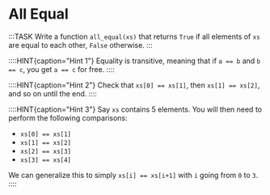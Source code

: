 # All Equal

:::TASK
Write a function `all_equal(xs)` that returns `True` if all elements of `xs` are equal to each other, `False` otherwise.
:::

::::HINT{caption="Hint 1"}
Equality is transitive, meaning that if `a == b` and `b == c`, you get `a == c` for free.
::::

::::HINT{caption="Hint 2"}
Check that `xs[0] == xs[1]`, then `xs[1] == xs[2]`, and so on until the end.
::::

::::HINT{caption="Hint 3"}
Say `xs` contains 5 elements.
You will then need to perform the following comparisons:

* `xs[0] == xs[1]`
* `xs[1] == xs[2]`
* `xs[2] == xs[3]`
* `xs[3] == xs[4]`

We can generalize this to simply `xs[i] == xs[i+1]` with `i` going from `0` to `3`.
::::
